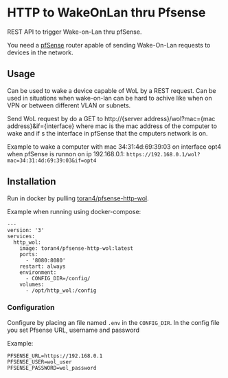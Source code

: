 # HTTP to WakeOnLan thru Pfsense
REST API to trigger Wake-on-Lan thru pfSense. 

You need a [pfSense](https://www.pfsense.org/) router apable of sending Wake-On-Lan requests to devices in the network.

## Usage
Can be used to wake a device capable of WoL by a REST request. Can be used in situations when wake-on-lan can be hard to achive like when on VPN or between different VLAN or subnets.

Send WoL request by do a GET to http://{server address}/wol?mac={mac address}&if={interface} where mac is the mac address of the computer to wake and if s the interface in pfSense that the cmputers network is on.

Example to wake a computer with mac 34:31:4d:69:39:03 on interface opt4  when pfSense is runnon on ip 192.168.0.1: ```https://192.168.0.1/wol?mac=34:31:4d:69:39:03&if=opt4```



## Installation
Run in docker by pulling [toran4/pfsense-http-wol](https://hub.docker.com/r/toran4/pfsense-http-wol). 

Example when running using docker-compose:
```
---
version: '3'
services:
  http_wol:
    image: toran4/pfsense-http-wol:latest
    ports:
      - '8080:8080'
    restart: always
    environment:
      - CONFIG_DIR=/config/
    volumes:
      - /opt/http_wol:/config
```

### Configuration  
Configure by placing an file named ```.env``` in the ```CONFIG_DIR```. In the config file you set Pfsense URL, username and password

Example:
```
PFSENSE_URL=https://192.168.0.1
PFSENSE_USER=wol_user
PFSENSE_PASSWORD=wol_password
```